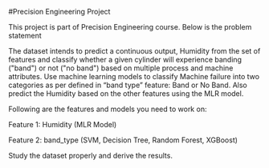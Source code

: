 #Precision Engineering Project

This project is part of Precision Engineering course. Below is the problem statement

The dataset intends to predict a continuous output, Humidity from the set of features and classify whether a given cylinder will experience banding ("band") or not ("no band") based on multiple process and machine attributes. Use machine learning models to classify Machine failure into two categories as per defined in “band type” feature:
Band or No Band. Also predict the Humidity based on the other features using the MLR model.

 
Following are the features and models you need to work on:

Feature 1: Humidity (MLR Model)

Feature 2: band_type (SVM, Decision Tree, Random Forest, XGBoost)

Study the dataset properly and derive the results.
